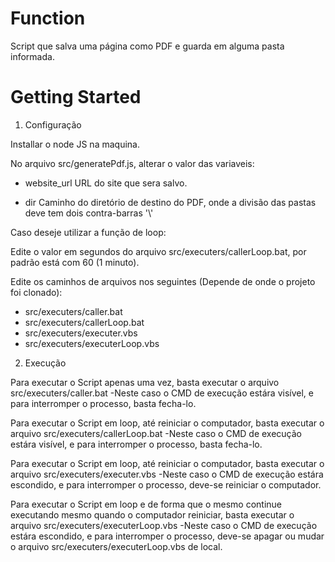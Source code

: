 # Function 
Script que salva uma página como PDF e guarda em alguma pasta informada.

# Getting Started
1. Configuração

Installar o node JS na maquina.

No arquivo src/generatePdf.js, alterar o valor das variaveis:
- website_url
URL do site que sera salvo.

- dir
Caminho do diretório de destino do PDF, onde a divisão das pastas deve tem dois contra-barras '\\'



Caso deseje utilizar a função de loop:

Edite o valor em segundos do arquivo src/executers/callerLoop.bat, por padrão está com 60 (1 minuto).

Edite os caminhos de arquivos nos seguintes (Depende de onde o projeto foi clonado):
- src/executers/caller.bat
- src/executers/callerLoop.bat
- src/executers/executer.vbs
- src/executers/executerLoop.vbs


2. Execução

Para executar o Script apenas uma vez, basta executar o arquivo src/executers/caller.bat
-Neste caso o CMD de execução estára visível, e para interromper o processo, basta fecha-lo.

Para executar o Script em loop, até reiniciar o computador, basta executar o arquivo src/executers/callerLoop.bat
-Neste caso o CMD de execução estára visível, e para interromper o processo, basta fecha-lo.

Para executar o Script em loop, até reiniciar o computador, basta executar o arquivo src/executers/executer.vbs
-Neste caso o CMD de execução estára escondido, e para interromper o processo, deve-se reiniciar o computador.

Para executar o Script em loop e de forma que o mesmo continue executando mesmo quando o computador reiniciar, basta executar o arquivo src/executers/executerLoop.vbs
-Neste caso o CMD de execução estára escondido, e para interromper o processo, deve-se apagar ou mudar o arquivo src/executers/executerLoop.vbs de local.
